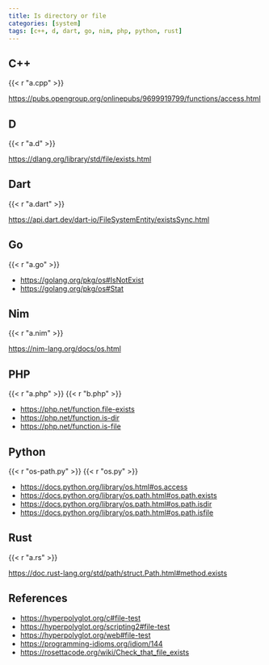 ```yaml
---
title: Is directory or file
categories: [system]
tags: [c++, d, dart, go, nim, php, python, rust]
---
```


## C++

{{< r "a.cpp" >}}

<https://pubs.opengroup.org/onlinepubs/9699919799/functions/access.html>

## D

{{< r "a.d" >}}

<https://dlang.org/library/std/file/exists.html>

## Dart

{{< r "a.dart" >}}

<https://api.dart.dev/dart-io/FileSystemEntity/existsSync.html>

## Go

{{< r "a.go" >}}

- <https://golang.org/pkg/os#IsNotExist>
- <https://golang.org/pkg/os#Stat>

## Nim

{{< r "a.nim" >}}

<https://nim-lang.org/docs/os.html>

## PHP

{{< r "a.php" >}}
{{< r "b.php" >}}

- <https://php.net/function.file-exists>
- <https://php.net/function.is-dir>
- <https://php.net/function.is-file>

## Python

{{< r "os-path.py" >}}
{{< r "os.py" >}}

- <https://docs.python.org/library/os.html#os.access>
- <https://docs.python.org/library/os.path.html#os.path.exists>
- <https://docs.python.org/library/os.path.html#os.path.isdir>
- <https://docs.python.org/library/os.path.html#os.path.isfile>

## Rust

{{< r "a.rs" >}}

<https://doc.rust-lang.org/std/path/struct.Path.html#method.exists>

## References

- <https://hyperpolyglot.org/c#file-test>
- <https://hyperpolyglot.org/scripting2#file-test>
- <https://hyperpolyglot.org/web#file-test>
- <https://programming-idioms.org/idiom/144>
- <https://rosettacode.org/wiki/Check_that_file_exists>
